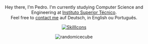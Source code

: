 <div align="center">

Hey there, I’m Pedro. I'm currently studying Computer Science and Engineering at [Instituto Superior Técnico](https://tecnico.ulisboa.pt/en/).\
Feel free to [contact me](mailto:pedro_lameiras@icloud.com) auf Deutsch, in English ou Português.


[![SkillIcons](https://skillicons.dev/icons?i=cpp,c,py,java,git,gitlab,linux,vue,vscode,idea)](https://skillicons.dev)<br/>
<p align="center"><img src="https://github-readme-streak-stats.herokuapp.com/?user=randomicecube&theme=dark" alt="randomicecube"/></p>

</div>

